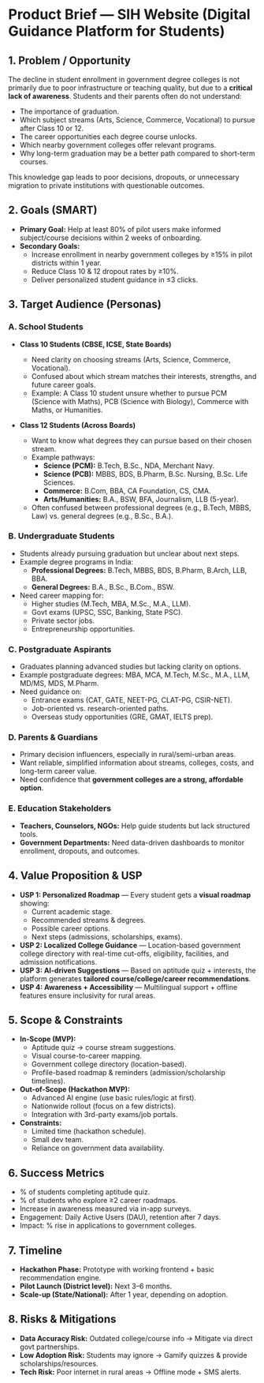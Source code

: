 # Product Brief — SIH Website (Digital Guidance Platform for Students)

## 1. Problem / Opportunity
The decline in student enrollment in government degree colleges is not primarily due to poor infrastructure or teaching quality, but due to a **critical lack of awareness**. Students and their parents often do not understand:
- The importance of graduation.
- Which subject streams (Arts, Science, Commerce, Vocational) to pursue after Class 10 or 12.
- The career opportunities each degree course unlocks.
- Which nearby government colleges offer relevant programs.
- Why long-term graduation may be a better path compared to short-term courses.

This knowledge gap leads to poor decisions, dropouts, or unnecessary migration to private institutions with questionable outcomes.

## 2. Goals (SMART)
- **Primary Goal:** Help at least 80% of pilot users make informed subject/course decisions within 2 weeks of onboarding.  
- **Secondary Goals:**
  - Increase enrollment in nearby government colleges by ≥15% in pilot districts within 1 year.
  - Reduce Class 10 & 12 dropout rates by ≥10%.
  - Deliver personalized student guidance in ≤3 clicks.

## 3. Target Audience (Personas)

### A. School Students
- **Class 10 Students (CBSE, ICSE, State Boards)**  
  - Need clarity on choosing streams (Arts, Science, Commerce, Vocational).  
  - Confused about which stream matches their interests, strengths, and future career goals.  
  - Example: A Class 10 student unsure whether to pursue PCM (Science with Maths), PCB (Science with Biology), Commerce with Maths, or Humanities.  

- **Class 12 Students (Across Boards)**  
  - Want to know what degrees they can pursue based on their chosen stream.  
  - Example pathways:  
    - **Science (PCM):** B.Tech, B.Sc., NDA, Merchant Navy.  
    - **Science (PCB):** MBBS, BDS, B.Pharm, B.Sc. Nursing, B.Sc. Life Sciences.  
    - **Commerce:** B.Com, BBA, CA Foundation, CS, CMA.  
    - **Arts/Humanities:** B.A., BSW, BFA, Journalism, LLB (5-year).  
  - Often confused between professional degrees (e.g., B.Tech, MBBS, Law) vs. general degrees (e.g., B.Sc., B.A.).

### B. Undergraduate Students
- Students already pursuing graduation but unclear about next steps.  
- Example degree programs in India:  
  - **Professional Degrees:** B.Tech, MBBS, BDS, B.Pharm, B.Arch, LLB, BBA.  
  - **General Degrees:** B.A., B.Sc., B.Com., BSW.  
- Need career mapping for:  
  - Higher studies (M.Tech, MBA, M.Sc., M.A., LLM).  
  - Govt exams (UPSC, SSC, Banking, State PSC).  
  - Private sector jobs.  
  - Entrepreneurship opportunities.

### C. Postgraduate Aspirants
- Graduates planning advanced studies but lacking clarity on options.  
- Example postgraduate degrees: MBA, MCA, M.Tech, M.Sc., M.A., LLM, MD/MS, MDS, M.Pharm.  
- Need guidance on:  
  - Entrance exams (CAT, GATE, NEET-PG, CLAT-PG, CSIR-NET).  
  - Job-oriented vs. research-oriented paths.  
  - Overseas study opportunities (GRE, GMAT, IELTS prep).  

### D. Parents & Guardians
- Primary decision influencers, especially in rural/semi-urban areas.  
- Want reliable, simplified information about streams, colleges, costs, and long-term career value.  
- Need confidence that **government colleges are a strong, affordable option**.

### E. Education Stakeholders
- **Teachers, Counselors, NGOs:** Help guide students but lack structured tools.  
- **Government Departments:** Need data-driven dashboards to monitor enrollment, dropouts, and outcomes.

## 4. Value Proposition & USP
- **USP 1: Personalized Roadmap** — Every student gets a **visual roadmap** showing:
  - Current academic stage.
  - Recommended streams & degrees.
  - Possible career options.
  - Next steps (admissions, scholarships, exams).  
- **USP 2: Localized College Guidance** — Location-based government college directory with real-time cut-offs, eligibility, facilities, and admission notifications.  
- **USP 3: AI-driven Suggestions** — Based on aptitude quiz + interests, the platform generates **tailored course/college/career recommendations**.  
- **USP 4: Awareness + Accessibility** — Multilingual support + offline features ensure inclusivity for rural areas.  

## 5. Scope & Constraints
- **In-Scope (MVP):**
  - Aptitude quiz → course stream suggestions.
  - Visual course-to-career mapping.
  - Government college directory (location-based).
  - Profile-based roadmap & reminders (admission/scholarship timelines).
- **Out-of-Scope (Hackathon MVP):**
  - Advanced AI engine (use basic rules/logic at first).
  - Nationwide rollout (focus on a few districts).
  - Integration with 3rd-party exams/job portals.
- **Constraints:**
  - Limited time (hackathon schedule).
  - Small dev team.
  - Reliance on government data availability.

## 6. Success Metrics
- % of students completing aptitude quiz.
- % of students who explore ≥2 career roadmaps.
- Increase in awareness measured via in-app surveys.
- Engagement: Daily Active Users (DAU), retention after 7 days.
- Impact: % rise in applications to government colleges.

## 7. Timeline
- **Hackathon Phase:** Prototype with working frontend + basic recommendation engine.  
- **Pilot Launch (District level):** Next 3–6 months.  
- **Scale-up (State/National):** After 1 year, depending on adoption.  

## 8. Risks & Mitigations
- **Data Accuracy Risk:** Outdated college/course info → Mitigate via direct govt partnerships.  
- **Low Adoption Risk:** Students may ignore → Gamify quizzes & provide scholarships/resources.  
- **Tech Risk:** Poor internet in rural areas → Offline mode + SMS alerts.  